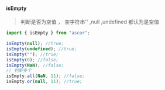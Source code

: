 #### isEmpty 
> 判断是否为空值 ， 空字符串'' ,null ,undefined 都认为是空值

```javascript
import { isEmpty } from "ascor";

isEmpty(null); //true;
isEmpty(undefined); //true;
isEmpty(""); //true;
isEmpty(0); //false;
isEmpty(NaN); //false;
// 判断多个
isEmpty.all(NaN, 11); //false;
isEmpty.or(null, 11); //true;
```